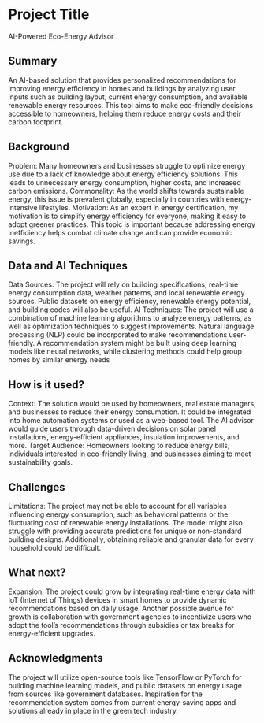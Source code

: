 # Project Title

AI-Powered Eco-Energy Advisor

## Summary

An AI-based solution that provides personalized recommendations for improving energy efficiency in homes and buildings by analyzing user inputs such as building layout, current energy consumption, and available renewable energy resources. This tool aims to make eco-friendly decisions accessible to homeowners, helping them reduce energy costs and their carbon footprint. 


## Background

Problem: Many homeowners and businesses struggle to optimize energy use due to a lack of knowledge about energy efficiency solutions. This leads to unnecessary energy consumption, higher costs, and increased carbon emissions.
Commonality: As the world shifts towards sustainable energy, this issue is prevalent globally, especially in countries with energy-intensive lifestyles.
Motivation: As an expert in energy certification, my motivation is to simplify energy efficiency for everyone, making it easy to adopt greener practices. This topic is important because addressing energy inefficiency helps combat climate change and can provide economic savings.


## Data and AI Techniques

Data Sources: The project will rely on building specifications, real-time energy consumption data, weather patterns, and local renewable energy sources. Public datasets on energy efficiency, renewable energy potential, and building codes will also be useful.
AI Techniques: The project will use a combination of machine learning algorithms to analyze energy patterns, as well as optimization techniques to suggest improvements. Natural language processing (NLP) could be incorporated to make recommendations user-friendly. A recommendation system might be built using deep learning models like neural networks, while clustering methods could help group homes by similar energy needs

## How is it used?

Context: The solution would be used by homeowners, real estate managers, and businesses to reduce their energy consumption. It could be integrated into home automation systems or used as a web-based tool. The AI advisor would guide users through data-driven decisions on solar panel installations, energy-efficient appliances, insulation improvements, and more.
Target Audience: Homeowners looking to reduce energy bills, individuals interested in eco-friendly living, and businesses aiming to meet sustainability goals.


## Challenges

Limitations: The project may not be able to account for all variables influencing energy consumption, such as behavioral patterns or the fluctuating cost of renewable energy installations. The model might also struggle with providing accurate predictions for unique or non-standard building designs. Additionally, obtaining reliable and granular data for every household could be difficult. 

## What next?

Expansion: The project could grow by integrating real-time energy data with IoT (Internet of Things) devices in smart homes to provide dynamic recommendations based on daily usage. Another possible avenue for growth is collaboration with government agencies to incentivize users who adopt the tool’s recommendations through subsidies or tax breaks for energy-efficient upgrades.


## Acknowledgments

The project will utilize open-source tools like TensorFlow or PyTorch for building machine learning models, and public datasets on energy usage from sources like government databases. Inspiration for the recommendation system comes from current energy-saving apps and solutions already in place in the green tech industry.

